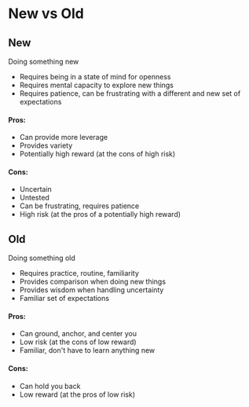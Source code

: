 # New vs Old

## New

Doing something new

* Requires being in a state of mind for openness
* Requires mental capacity to explore new things
* Requires patience, can be frustrating with a different and new set of expectations

#### Pros:

* Can provide more leverage
* Provides variety
* Potentially high reward \(at the cons of high risk\)

#### Cons:

* Uncertain
* Untested
* Can be frustrating, requires patience
* High risk \(at the pros of a potentially high reward\)

## Old

Doing something old

* Requires practice, routine, familiarity
* Provides comparison when doing new things
* Provides wisdom when handling uncertainty
* Familiar set of expectations

#### Pros:

* Can ground, anchor, and center you
* Low risk \(at the cons of low reward\)
* Familiar, don't have to learn anything new

#### Cons:

* Can hold you back
* Low reward \(at the pros of low risk\)

